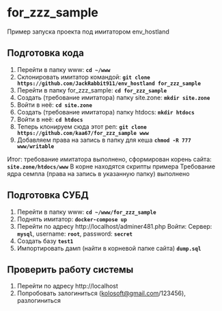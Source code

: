 # for_zzz_sample
Пример запуска проекта под имитатором env_hostland

## Подготовка кода
1. Перейти в папку www: __`cd ~/www`__
2. Склонировать имитатор командой: __`git clone https://github.com/JackRabbit911/env_hostland for_zzz_sample`__
3. Перейти в папку for_zzz_sample: __`cd for_zzz_sample`__
4. Создать (требование имитатора) папку site.zone: __`mkdir site.zone`__
5. Войти в неё: __`cd site.zone`__
6. Создать (требование имитатора) папку htdocs: __`mkdir htdocs`__
7. Войти в неё: __`cd htdocs`__
8. Теперь клонируем сюда этот реп: __`git clone https://github.com/kaa67/for_zzz_sample www`__
9. Добавляем права на запись в папку для кеша __`chmod -R 777 www/writable`__

Итог: требование имитатора выполнено, сформирован корень сайта:
__`site.zone/htdocs/www`__
В корне находятся скрипты примера
Требование ядра семпла (права на запись в указанную папку) выполнено

## Подготовка СУБД
1. Перейти в папку www: __`cd ~/www/for_zzz_sample`__
2. Поднять имитатор: __`docker-compose up`__
3. Перейти по адресу http://localhost/adminer481.php
   Войти: Сервер: __`mysql`__, username: __`root`__, password: __`secret`__
4. Создать базу __`test1`__
5. Импортировать дамп (найти в корневой папке сайта) __`dump.sql`__

## Проверить работу системы
1. Перейти по адресу http://localhost
2. Попробовать залогиниться (kolosoft@gmail.com/123456), разлогиниться
